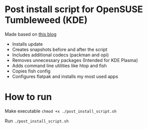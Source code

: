 # Post install script for OpenSUSE Tumbleweed (KDE)

Made based on [this blog](https://www.techhut.tv/opensuse-5-things-you-must-do-after-installing/)

* Installs update
* Creates snapshots before and after the script
* Includes additional codecs (packman and opi)
* Removes unnecessary packages (Intended for KDE Plasma)
* Adds command line utilities like htop and fish
* Copies fish config
* Configures flatpak and installs my most used apps

# How to run

Make executable ```chmod +x ./post_install_script.sh```

Run ```./post_install_script.sh ```
